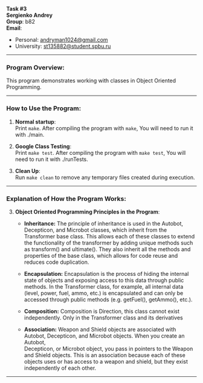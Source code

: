 **Task #3**  
**Sergienko Andrey**  
**Group**: b82  
**Email**:  
- Personal: andryman1024@gmail.com  
- University: st135882@student.spbu.ru  

---

### Program Overview:
This program demonstrates working with classes in Object Oriented Programming.

---

### How to Use the Program:
1. **Normal startup**:  
   Print `make`. After compiling the program with `make`, You will need to run it with ./main.
   
2. **Google Class Testing**:  
   Print `make test`. After compiling the program with `make test`, You will need to run it with ./runTests.
   
3. **Clean Up**:  
   Run `make clean` to remove any temporary files created during execution.

---

### Explanation of How the Program Works:
3. **Object Oriented Programming Principles in the Program**:
    - **Inheritance:**
    The principle of inheritance is used in the Autobot, Decepticon, and Microbot classes, which inherit from the Transformer
    base class. This allows each of these classes to extend the functionality of the transformer by adding unique methods such as 
    transform() and ultimate(). They also inherit all the methods and properties of the base class, which allows for code reuse 
    and reduces code duplication.

    - **Encapsulation:**
    Encapsulation is the process of hiding the internal state of objects and exposing access to this data through public methods. 
    In the Transformer class, for example, all internal data (level, power, fuel, ammo, etc.) is encapsulated and can only be 
    accessed through public methods (e.g. getFuel(), getAmmo(), etc.).

    - **Composition:**
    Composition is Direction, this class cannot exist independently. Only in the Transformer class and its derivatives

    - **Association:**
    Weapon and Shield objects are associated with Autobot, Decepticon, and Microbot objects. When you create an Autobot,       
    Decepticon, or Microbot object, you pass in pointers to the Weapon and Shield objects. This is an association because each of 
    these objects uses or has access to a weapon and shield, but they exist independently of each other.
---
